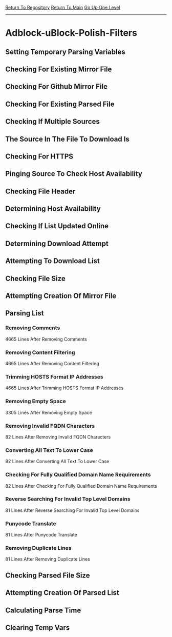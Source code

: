 [Return To Repository](https://github.com/deathbybandaid/piholeparser/)
[Return To Main](https://github.com/deathbybandaid/piholeparser/blob/master/RecentRunLogs/Mainlog.md)
[Go Up One Level](https://github.com/deathbybandaid/piholeparser/blob/master/RecentRunLogs/TopLevelScripts/30-Processing-External-Blacklists.md)
____________________________________
# Adblock-uBlock-Polish-Filters
## Setting Temporary Parsing Variables
## Checking For Existing Mirror File
## Checking For Github Mirror File
## Checking For Existing Parsed File
## Checking If Multiple Sources
## The Source In The File To Download Is
## Checking For HTTPS
## Pinging Source To Check Host Availability
## Checking File Header
## Determining Host Availability
## Checking If List Updated Online
## Determining Download Attempt
## Attempting To Download List
## Checking File Size
## Attempting Creation Of Mirror File
## Parsing List
### Removing Comments
4665 Lines After Removing Comments
### Removing Content Filtering
4665 Lines After Removing Content Filtering
### Trimming HOSTS Format IP Addresses
4665 Lines After Trimming HOSTS Format IP Addresses
### Removing Empty Space
3305 Lines After Removing Empty Space
### Removing Invalid FQDN Characters
82 Lines After Removing Invalid FQDN Characters
### Converting All Text To Lower Case
82 Lines After Converting All Text To Lower Case
### Checking For Fully Qualified Domain Name Requirements
82 Lines After Checking For Fully Qualified Domain Name Requirements
### Reverse Searching For Invalid Top Level Domains
81 Lines After Reverse Searching For Invalid Top Level Domains
### Punycode Translate
81 Lines After Punycode Translate
### Removing Duplicate Lines
81 Lines After Removing Duplicate Lines
## Checking Parsed File Size
## Attempting Creation Of Parsed List
## Calculating Parse Time
## Clearing Temp Vars
